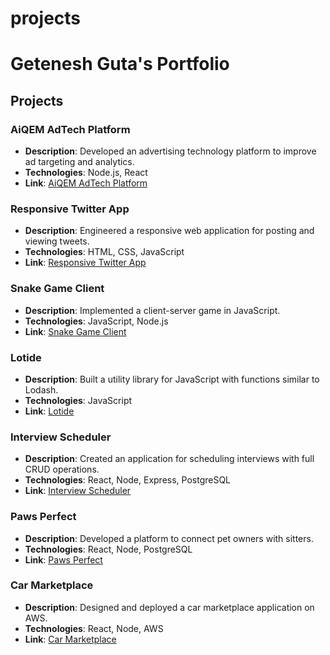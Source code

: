 # projects

# Getenesh Guta's Portfolio

## Projects

### AiQEM AdTech Platform
- **Description**: Developed an advertising technology platform to improve ad targeting and analytics.
- **Technologies**: Node.js, React
- **Link**: [AiQEM AdTech Platform](https://github.com/AiQeM-Tech)

### Responsive Twitter App
- **Description**: Engineered a responsive web application for posting and viewing tweets.
- **Technologies**: HTML, CSS, JavaScript
- **Link**: [Responsive Twitter App](https://github.com/get-guta/tweeter)

### Snake Game Client
- **Description**: Implemented a client-server game in JavaScript.
- **Technologies**: JavaScript, Node.js
- **Link**: [Snake Game Client](https://github.com/get-guta/snake-client)

### Lotide
- **Description**: Built a utility library for JavaScript with functions similar to Lodash.
- **Technologies**: JavaScript
- **Link**: [Lotide](https://github.com/get-guta/lotide)

### Interview Scheduler
- **Description**: Created an application for scheduling interviews with full CRUD operations.
- **Technologies**: React, Node, Express, PostgreSQL
- **Link**: [Interview Scheduler](https://github.com/get-guta/scheduler)

### Paws Perfect
- **Description**: Developed a platform to connect pet owners with sitters.
- **Technologies**: React, Node, PostgreSQL
- **Link**: [Paws Perfect](https://github.com/get-guta/paws-perfect)

### Car Marketplace
- **Description**: Designed and deployed a car marketplace application on AWS.
- **Technologies**: React, Node, AWS
- **Link**: [Car Marketplace](https://github.com/get-guta/cars_marketplace)
